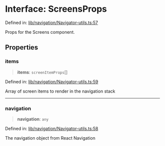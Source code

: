 # Interface: ScreensProps

Defined in: [lib/navigation/Navigator-utils.ts:57](https://github.com/aldesgroup/goaldn/blob/850e22fffd19501920628173674ada43cba9a29a/lib/navigation/Navigator-utils.ts#L57)

Props for the Screens component.

## Properties

### items

> **items**: `screenItemProps`[]

Defined in: [lib/navigation/Navigator-utils.ts:59](https://github.com/aldesgroup/goaldn/blob/850e22fffd19501920628173674ada43cba9a29a/lib/navigation/Navigator-utils.ts#L59)

Array of screen items to render in the navigation stack

***

### navigation

> **navigation**: `any`

Defined in: [lib/navigation/Navigator-utils.ts:58](https://github.com/aldesgroup/goaldn/blob/850e22fffd19501920628173674ada43cba9a29a/lib/navigation/Navigator-utils.ts#L58)

The navigation object from React Navigation
